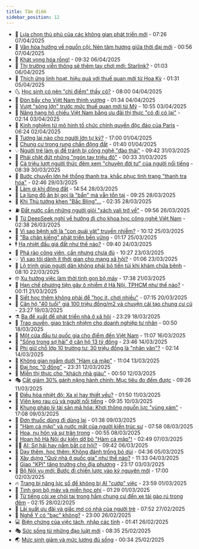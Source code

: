 ```yaml
---
title: Tâm điểm
sidebar_position: 12
---
```


<!-- dantri-tam-diem:START -->
- 🚦 [Lựa chọn thủ phủ của các không gian phát triển mới](https://dantri.com.vn/tam-diem/lua-chon-thu-phu-cua-cac-khong-gian-phat-trien-moi-20250407142649824.htm) - 07:26 07/04/2025
- 🫶 [Văn hóa hướng về nguồn cội: Nén tâm hương giữa thời đại mới](https://dantri.com.vn/tam-diem/van-hoa-huong-ve-nguon-coi-nen-tam-huong-giua-thoi-dai-moi-20250406085013488.htm) - 00:56 07/04/2025
- 🦏 [Khát vọng hóa rồng!](https://dantri.com.vn/tam-diem/khat-vong-hoa-rong-20250406000537772.htm) - 09:32 06/04/2025
- 🧰 [Thị trường viễn thông sẽ thêm tay chơi mới: Starlink?](https://dantri.com.vn/tam-diem/thi-truong-vien-thong-se-them-tay-choi-moi-starlink-20250405174532665.htm) - 01:03 06/04/2025
- 🙉 [Thích ứng linh hoạt, hiệu quả với thuế quan mới từ Hoa Kỳ](https://dantri.com.vn/tam-diem/thich-ung-linh-hoat-hieu-qua-voi-thue-quan-moi-tu-hoa-ky-20250405082615682.htm) - 01:31 05/04/2025
- 🌜 [Học sinh có nên &quot;chỉ điểm&quot; thầy cô?](https://dantri.com.vn/tam-diem/hoc-sinh-co-nen-chi-diem-thay-co-20250403205837984.htm) - 08:00 04/04/2025
- 🤔 [Đòn bẩy cho Việt Nam thịnh vượng](https://dantri.com.vn/tam-diem/don-bay-cho-viet-nam-thinh-vuong-20250404073418092.htm) - 01:34 04/04/2025
- 🤩 [Vượt &quot;sóng lớn&quot; trước mức thuế quan mới từ Mỹ](https://dantri.com.vn/tam-diem/vuot-song-lon-truoc-muc-thue-quan-moi-tu-my-20250403175458112.htm) - 10:55 03/04/2025
- 🦅 [Nâng hạng hộ chiếu Việt Nam bằng ưu đãi thị thực &quot;có đi có lại&quot;](https://dantri.com.vn/tam-diem/nang-hang-ho-chieu-viet-nam-bang-uu-dai-thi-thuc-co-di-co-lai-20250403073430892.htm) - 02:14 03/04/2025
- 💫 [Kinh nghiệm từ mô hình tổ chức chính quyền độc đáo của Paris](https://dantri.com.vn/tam-diem/kinh-nghiem-tu-mo-hinh-to-chuc-chinh-quyen-doc-dao-cua-paris-20250401222031109.htm) - 06:24 02/04/2025
- 🤗 [Tương lai nào cho người lớn tự kỷ?](https://dantri.com.vn/tam-diem/tuong-lai-nao-cho-nguoi-lon-tu-ky-20250401184521593.htm) - 17:00 01/04/2025
- 🫶 [Chung cư trong rung chấn động đất](https://dantri.com.vn/tam-diem/chung-cu-trong-rung-chan-dong-dat-20250401084017294.htm) - 01:40 01/04/2025
- 💡 [Người trẻ làm gì để tránh bị công nghệ &quot;đào thải&quot;](https://dantri.com.vn/tam-diem/nguoi-tre-lam-gi-de-tranh-bi-cong-nghe-dao-thai-20250331161728766.htm) - 09:42 31/03/2025
- 🌮 [Phải chặt đứt những &quot;ngón tay triệu đô&quot;](https://dantri.com.vn/tam-diem/phai-chat-dut-nhung-ngon-tay-trieu-do-20250331073302004.htm) - 00:33 31/03/2025
- 🌊 [Cả triệu lượt người thức đêm xem &quot;chuyện đời tư&quot; của người nổi tiếng](https://dantri.com.vn/tam-diem/ca-trieu-luot-nguoi-thuc-dem-xem-chuyen-doi-tu-cua-nguoi-noi-tieng-20250330103845324.htm) - 08:39 30/03/2025
- 👹 [Bước chuyển lớn hệ thống thanh tra, khắc phục tình trạng &quot;thanh tra hóa&quot;](https://dantri.com.vn/tam-diem/buoc-chuyen-lon-he-thong-thanh-tra-khac-phuc-tinh-trang-thanh-tra-hoa-20250329094544582.htm) - 02:46 29/03/2025
- 🤩 [Làm gì khi động đất](https://dantri.com.vn/tam-diem/lam-gi-khi-dong-dat-20250328213400625.htm) - 14:54 28/03/2025
- 💄 [Lạ lùng đồ ăn bị gọi là &quot;bẩn&quot; mà vẫn tồn tại](https://dantri.com.vn/tam-diem/la-lung-do-an-bi-goi-la-ban-ma-van-ton-tai-20250327215855432.htm) - 09:25 28/03/2025
- 🦣 [Khi Thủ tướng khen &quot;Bắc Bling&quot;…](https://dantri.com.vn/tam-diem/khi-thu-tuong-khen-bac-bling-20250328075105893.htm) - 02:35 28/03/2025
- ⛽️ [Đất nước cần những người giỏi &quot;xách vali trở về&quot;](https://dantri.com.vn/tam-diem/dat-nuoc-can-nhung-nguoi-gioi-xach-vali-tro-ve-20250326114318556.htm) - 09:56 26/03/2025
- 🌁 [Từ DeepSeek nghĩ về hướng đi cho khoa học công nghệ Việt Nam](https://dantri.com.vn/tam-diem/tu-deepseek-nghi-ve-huong-di-cho-khoa-hoc-cong-nghe-viet-nam-20250325141709203.htm) - 02:38 26/03/2025
- 🥳 [Vì sao bệnh sởi là &quot;con quái vật&quot; truyền nhiễm?](https://dantri.com.vn/tam-diem/vi-sao-benh-soi-la-con-quai-vat-truyen-nhiem-20250325125623370.htm) - 10:12 25/03/2025
- 🧐 [&quot;Ba chân kiềng&quot; phát triển bền vững](https://dantri.com.vn/tam-diem/ba-chan-kieng-phat-trien-ben-vung-20250325081726363.htm) - 01:17 25/03/2025
- 🕴 [Hạ nhiệt đấu giá đất như thế nào?](https://dantri.com.vn/tam-diem/ha-nhiet-dau-gia-dat-nhu-the-nao-20250324154100343.htm) - 09:40 24/03/2025
- 🥳 [Phá rào công viên, cần nhưng chưa đủ](https://dantri.com.vn/tam-diem/pha-rao-cong-vien-can-nhung-chua-du-20250323163814319.htm) - 10:27 23/03/2025
- 💡 [Vì sao tôi dành ít thời gian cho mạng xã hội?](https://dantri.com.vn/tam-diem/vi-sao-toi-danh-it-thoi-gian-cho-mang-xa-hoi-20250321221957169.htm) - 01:06 23/03/2025
- 🦣 [Lộ trình giúp người dân không phải bỏ tiền túi khi khám chữa bệnh](https://dantri.com.vn/tam-diem/lo-trinh-giup-nguoi-dan-khong-phai-bo-tien-tui-khi-kham-chua-benh-20250322114652871.htm) - 08:10 22/03/2025
- 🤓 [Xu hướng việc làm thời tinh gọn bộ máy](https://dantri.com.vn/tam-diem/xu-huong-viec-lam-thoi-tinh-gon-bo-may-20250321162532471.htm) - 17:38 21/03/2025
- 🤭 [Hạn chế phương tiện gây ô nhiễm ở Hà Nội, TPHCM như thế nào?](https://dantri.com.vn/tam-diem/han-che-phuong-tien-gay-o-nhiem-o-ha-noi-tphcm-nhu-the-nao-20250320183927374.htm) - 00:11 21/03/2025
- 🌮 [Siết học thêm không phải để &quot;học ít, chơi nhiều&quot;](https://dantri.com.vn/tam-diem/siet-hoc-them-khong-phai-de-hoc-it-choi-nhieu-20250319160700583.htm) - 07:15 20/03/2025
- 🗽 [Căn hộ &quot;40 tuổi&quot; giá 100 triệu đồng/m2 và chuyện cải tạo chung cư cũ](https://dantri.com.vn/tam-diem/can-ho-40-tuoi-gia-100-trieu-dongm2-va-chuyen-cai-tao-chung-cu-cu-20250319151642266.htm) - 23:27 19/03/2025
- ⚗️ [Ba đề xuất để phát triển nhà ở xã hội](https://dantri.com.vn/tam-diem/ba-de-xuat-de-phat-trien-nha-o-xa-hoi-20250318204224377.htm) - 23:29 18/03/2025
- 🥰 [Trao quyền, giao trách nhiệm cho doanh nghiệp tư nhân](https://dantri.com.vn/tam-diem/trao-quyen-giao-trach-nhiem-cho-doanh-nghiep-tu-nhan-20250318074909616.htm) - 00:50 18/03/2025
- 🚀 [Một cửa đầu tư quốc gia cho điểm đến Việt Nam](https://dantri.com.vn/tam-diem/mot-cua-dau-tu-quoc-gia-cho-diem-den-viet-nam-20250316180729548.htm) - 11:07 16/03/2025
- 🎊 [&quot;Sống trong sợ hãi&quot; ở căn hộ 13 tỷ đồng](https://dantri.com.vn/tam-diem/song-trong-so-hai-o-can-ho-13-ty-dong-20250314223432465.htm) - 23:46 14/03/2025
- 🦣 [Phí giữ chỗ lớp 10 trường tư: 30 triệu đồng là &quot;nhân văn&quot;?](https://dantri.com.vn/tam-diem/phi-giu-cho-lop-10-truong-tu-30-trieu-dong-la-nhan-van-20250313165811963.htm) - 02:14 14/03/2025
- 🎃 [Không gian ngầm dưới &quot;Hàm cá mập&quot;](https://dantri.com.vn/tam-diem/khong-gian-ngam-duoi-ham-ca-map-20250313143725528.htm) - 11:04 13/03/2025
- 💂 [Đại học &quot;0 đồng&quot;](https://dantri.com.vn/tam-diem/dai-hoc-0-dong-20250313061319825.htm) - 23:31 12/03/2025
- 🦒 [Miễn thị thực cho &quot;khách nhà giàu&quot;](https://dantri.com.vn/tam-diem/mien-thi-thuc-cho-khach-nha-giau-20250311205311654.htm) - 00:50 12/03/2025
- 🎭 [Cắt giảm 30% gánh nặng hành chính: Mục tiêu đo đếm được](https://dantri.com.vn/tam-diem/cat-giam-30-ganh-nang-hanh-chinh-muc-tieu-do-dem-duoc-20250311162632810.htm) - 09:26 11/03/2025
- 📝 [Điều hòa nhiệt độ: Xa xỉ hay thiết yếu?](https://dantri.com.vn/tam-diem/dieu-hoa-nhiet-do-xa-xi-hay-thiet-yeu-20250311084157365.htm) - 01:50 11/03/2025
- 🦄 [Viên kẹo rau củ và người nổi tiếng](https://dantri.com.vn/tam-diem/vien-keo-rau-cu-va-nguoi-noi-tieng-20250310163411574.htm) - 09:35 10/03/2025
- 🚀 [Khung pháp lý tài sản mã hóa: Khơi thông nguồn lực &quot;vùng xám&quot;](https://dantri.com.vn/tam-diem/khung-phap-ly-tai-san-ma-hoa-khoi-thong-nguon-luc-vung-xam-20250306160610979.htm) - 17:08 09/03/2025
- 💂 [Đơn thuốc dùng đi dùng lại](https://dantri.com.vn/tam-diem/don-thuoc-dung-di-dung-lai-20250309083841566.htm) - 01:38 09/03/2025
- 👀 [&quot;Hàm cá mập&quot; và nước mắt của người kiến trúc sư](https://dantri.com.vn/tam-diem/ham-ca-map-va-nuoc-mat-cua-nguoi-kien-truc-su-20250308143334073.htm) - 07:58 08/03/2025
- 🚦 [Hoa, nụ hôn và sự trân trọng](https://dantri.com.vn/tam-diem/hoa-nu-hon-va-su-tran-trong-20250308075543377.htm) - 00:55 08/03/2025
- 💃 [Hoan hô Hà Nội dự kiến dỡ bỏ &quot;Hàm cá mập&quot;!](https://dantri.com.vn/tam-diem/hoan-ho-ha-noi-du-kien-do-bo-ham-ca-map-20250306180021697.htm) - 02:49 07/03/2025
- 🧑‍💻 [AI: Sợ hãi hay nắm bắt cơ hội?](https://dantri.com.vn/tam-diem/ai-so-hai-hay-nam-bat-co-hoi-20250305221305042.htm) - 09:42 06/03/2025
- 🥰 [Dạy thêm, học thêm: Không đánh trống bỏ dùi](https://dantri.com.vn/tam-diem/day-them-hoc-them-khong-danh-trong-bo-dui-20250305105910420.htm) - 04:36 05/03/2025
- 🥳 [Xây dựng &quot;Quỹ nhà ở quốc gia&quot; như thế nào?](https://dantri.com.vn/tam-diem/xay-dung-quy-nha-o-quoc-gia-nhu-the-nao-20250304103346773.htm) - 11:33 04/03/2025
- 🥳 [Giao &quot;KPI&quot; tăng trưởng cho địa phương](https://dantri.com.vn/tam-diem/giao-kpi-tang-truong-cho-dia-phuong-20250302215307355.htm) - 23:17 03/03/2025
- 🎉 [Bộ Nội vụ mới: Bước đi chiến lược vào kỷ nguyên mới](https://dantri.com.vn/tam-diem/bo-noi-vu-moi-buoc-di-chien-luoc-vao-ky-nguyen-moi-20250302192245027.htm) - 17:00 02/03/2025
- 🔥 [Trang bị năng lực số để không bị AI &quot;cướp&quot; việc](https://dantri.com.vn/tam-diem/trang-bi-nang-luc-so-de-khong-bi-ai-cuop-viec-20250302065730043.htm) - 23:59 01/03/2025
- 🥸 [Tinh gọn bộ máy và miễn học phí](https://dantri.com.vn/tam-diem/tinh-gon-bo-may-va-mien-hoc-phi-20250301074600619.htm) - 01:29 01/03/2025
- 💯 [Từ tiếng còi xe chói tai trong hầm chung cư đến xe tải gào rú trong đêm](https://dantri.com.vn/tam-diem/tu-tieng-coi-xe-choi-tai-trong-ham-chung-cu-den-xe-tai-gao-ru-trong-dem-20250228064255547.htm) - 02:15 28/02/2025
- 🦏 [Lãi suất ưu đãi và giấc mơ có nhà của người trẻ](https://dantri.com.vn/tam-diem/lai-suat-uu-dai-va-giac-mo-co-nha-cua-nguoi-tre-20250227103924600.htm) - 07:52 27/02/2025
- 👹 [Nghề Y có &quot;bạc&quot; không?](https://dantri.com.vn/tam-diem/nghe-y-co-bac-khong-20250226205841382.htm) - 23:00 26/02/2025
- 💻 [Biện chứng của việc tách, nhập các tỉnh](https://dantri.com.vn/tam-diem/bien-chung-cua-viec-tach-nhap-cac-tinh-20250226084137447.htm) - 01:41 26/02/2025
- 🎭 [Sức sống từ những đạo luật mới](https://dantri.com.vn/tam-diem/suc-song-tu-nhung-dao-luat-moi-20250225070350361.htm) - 08:35 25/02/2025
- 🌏 [Mức sinh giảm và mức lương đủ sống](https://dantri.com.vn/tam-diem/muc-sinh-giam-va-muc-luong-du-song-20250224210409250.htm) - 00:34 25/02/2025<!-- dantri-tam-diem:END -->
